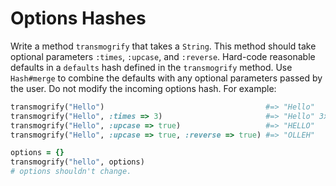 # Options Hashes

Write a method `transmogrify` that takes a `String`. This method should
take optional parameters `:times`, `:upcase`, and `:reverse`. Hard-code
reasonable defaults in a `defaults` hash defined in the `transmogrify`
method. Use `Hash#merge` to combine the defaults with any optional
parameters passed by the user. Do not modify the incoming options
hash. For example:

```ruby
transmogrify("Hello")                                    #=> "Hello"
transmogrify("Hello", :times => 3)                       #=> "Hello" 3x
transmogrify("Hello", :upcase => true)                   #=> "HELLO"
transmogrify("Hello", :upcase => true, :reverse => true) #=> "OLLEH"

options = {}
transmogrify("hello", options)
# options shouldn't change.
```
